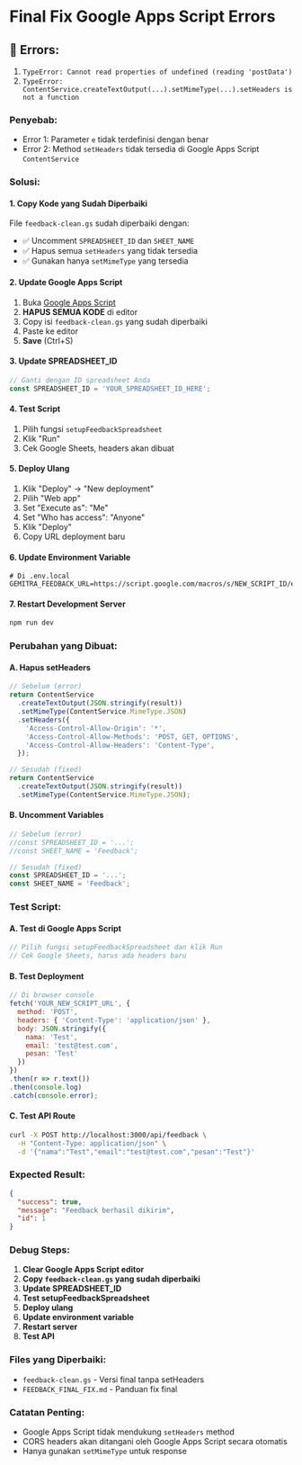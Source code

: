 # Final Fix Google Apps Script Errors

## 🚨 Errors:
1. `TypeError: Cannot read properties of undefined (reading 'postData')`
2. `TypeError: ContentService.createTextOutput(...).setMimeType(...).setHeaders is not a function`

### Penyebab:
- Error 1: Parameter `e` tidak terdefinisi dengan benar
- Error 2: Method `setHeaders` tidak tersedia di Google Apps Script `ContentService`

### Solusi:

#### 1. Copy Kode yang Sudah Diperbaiki
File `feedback-clean.gs` sudah diperbaiki dengan:
- ✅ Uncomment `SPREADSHEET_ID` dan `SHEET_NAME`
- ✅ Hapus semua `setHeaders` yang tidak tersedia
- ✅ Gunakan hanya `setMimeType` yang tersedia

#### 2. Update Google Apps Script
1. Buka [Google Apps Script](https://script.google.com)
2. **HAPUS SEMUA KODE** di editor
3. Copy isi `feedback-clean.gs` yang sudah diperbaiki
4. Paste ke editor
5. **Save** (Ctrl+S)

#### 3. Update SPREADSHEET_ID
```javascript
// Ganti dengan ID spreadsheet Anda
const SPREADSHEET_ID = 'YOUR_SPREADSHEET_ID_HERE';
```

#### 4. Test Script
1. Pilih fungsi `setupFeedbackSpreadsheet`
2. Klik "Run"
3. Cek Google Sheets, headers akan dibuat

#### 5. Deploy Ulang
1. Klik "Deploy" → "New deployment"
2. Pilih "Web app"
3. Set "Execute as": "Me"
4. Set "Who has access": "Anyone"
5. Klik "Deploy"
6. Copy URL deployment baru

#### 6. Update Environment Variable
```env
# Di .env.local
GEMITRA_FEEDBACK_URL=https://script.google.com/macros/s/NEW_SCRIPT_ID/exec
```

#### 7. Restart Development Server
```bash
npm run dev
```

### Perubahan yang Dibuat:

#### A. Hapus setHeaders
```javascript
// Sebelum (error)
return ContentService
  .createTextOutput(JSON.stringify(result))
  .setMimeType(ContentService.MimeType.JSON)
  .setHeaders({
    'Access-Control-Allow-Origin': '*',
    'Access-Control-Allow-Methods': 'POST, GET, OPTIONS',
    'Access-Control-Allow-Headers': 'Content-Type',
  });

// Sesudah (fixed)
return ContentService
  .createTextOutput(JSON.stringify(result))
  .setMimeType(ContentService.MimeType.JSON);
```

#### B. Uncomment Variables
```javascript
// Sebelum (error)
//const SPREADSHEET_ID = '...';
//const SHEET_NAME = 'Feedback';

// Sesudah (fixed)
const SPREADSHEET_ID = '...';
const SHEET_NAME = 'Feedback';
```

### Test Script:

#### A. Test di Google Apps Script
```javascript
// Pilih fungsi setupFeedbackSpreadsheet dan klik Run
// Cek Google Sheets, harus ada headers baru
```

#### B. Test Deployment
```javascript
// Di browser console
fetch('YOUR_NEW_SCRIPT_URL', {
  method: 'POST',
  headers: { 'Content-Type': 'application/json' },
  body: JSON.stringify({
    nama: 'Test',
    email: 'test@test.com',
    pesan: 'Test'
  })
})
.then(r => r.text())
.then(console.log)
.catch(console.error);
```

#### C. Test API Route
```bash
curl -X POST http://localhost:3000/api/feedback \
  -H "Content-Type: application/json" \
  -d '{"nama":"Test","email":"test@test.com","pesan":"Test"}'
```

### Expected Result:
```json
{
  "success": true,
  "message": "Feedback berhasil dikirim",
  "id": 1
}
```

### Debug Steps:
1. **Clear Google Apps Script editor**
2. **Copy `feedback-clean.gs` yang sudah diperbaiki**
3. **Update SPREADSHEET_ID**
4. **Test setupFeedbackSpreadsheet**
5. **Deploy ulang**
6. **Update environment variable**
7. **Restart server**
8. **Test API**

### Files yang Diperbaiki:
- `feedback-clean.gs` - Versi final tanpa setHeaders
- `FEEDBACK_FINAL_FIX.md` - Panduan fix final

### Catatan Penting:
- Google Apps Script tidak mendukung `setHeaders` method
- CORS headers akan ditangani oleh Google Apps Script secara otomatis
- Hanya gunakan `setMimeType` untuk response 